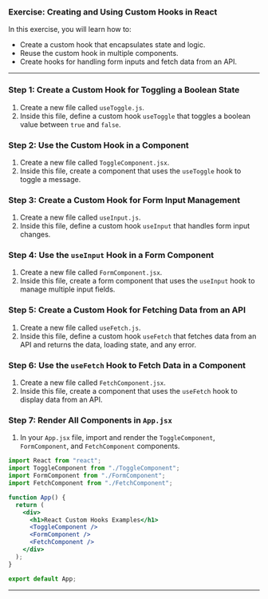 ### Exercise: Creating and Using Custom Hooks in React

In this exercise, you will learn how to:

- Create a custom hook that encapsulates state and logic.
- Reuse the custom hook in multiple components.
- Create hooks for handling form inputs and fetch data from an API.

---

### Step 1: Create a Custom Hook for Toggling a Boolean State

1. Create a new file called `useToggle.js`.
2. Inside this file, define a custom hook `useToggle` that toggles a boolean value between `true` and `false`.

### Step 2: Use the Custom Hook in a Component

1. Create a new file called `ToggleComponent.jsx`.
2. Inside this file, create a component that uses the `useToggle` hook to toggle a message.

### Step 3: Create a Custom Hook for Form Input Management

1. Create a new file called `useInput.js`.
2. Inside this file, define a custom hook `useInput` that handles form input changes.

### Step 4: Use the `useInput` Hook in a Form Component

1. Create a new file called `FormComponent.jsx`.
2. Inside this file, create a form component that uses the `useInput` hook to manage multiple input fields.

### Step 5: Create a Custom Hook for Fetching Data from an API

1. Create a new file called `useFetch.js`.
2. Inside this file, define a custom hook `useFetch` that fetches data from an API and returns the data, loading state, and any error.

### Step 6: Use the `useFetch` Hook to Fetch Data in a Component

1. Create a new file called `FetchComponent.jsx`.
2. Inside this file, create a component that uses the `useFetch` hook to display data from an API.

### Step 7: Render All Components in `App.jsx`

1. In your `App.jsx` file, import and render the `ToggleComponent`, `FormComponent`, and `FetchComponent` components.

```jsx
import React from "react";
import ToggleComponent from "./ToggleComponent";
import FormComponent from "./FormComponent";
import FetchComponent from "./FetchComponent";

function App() {
  return (
    <div>
      <h1>React Custom Hooks Examples</h1>
      <ToggleComponent />
      <FormComponent />
      <FetchComponent />
    </div>
  );
}

export default App;
```

---
